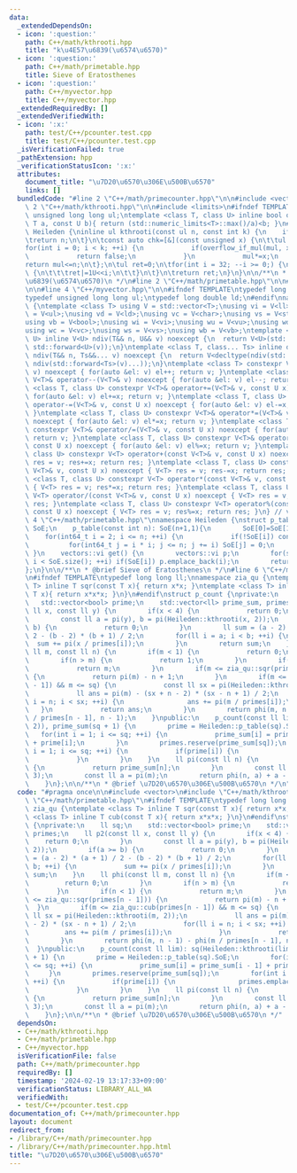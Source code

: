 ```yaml
---
data:
  _extendedDependsOn:
  - icon: ':question:'
    path: C++/math/kthrooti.hpp
    title: "k\u4E57\u6839(\u6574\u6570)"
  - icon: ':question:'
    path: C++/math/primetable.hpp
    title: Sieve of Eratosthenes
  - icon: ':question:'
    path: C++/myvector.hpp
    title: C++/myvector.hpp
  _extendedRequiredBy: []
  _extendedVerifiedWith:
  - icon: ':x:'
    path: test/C++/pcounter.test.cpp
    title: test/C++/pcounter.test.cpp
  _isVerificationFailed: true
  _pathExtension: hpp
  _verificationStatusIcon: ':x:'
  attributes:
    document_title: "\u7D20\u6570\u306E\u500B\u6570"
    links: []
  bundledCode: "#line 2 \"C++/math/primecounter.hpp\"\n\n#include <vector>\n#line\
    \ 2 \"C++/math/kthrooti.hpp\"\n\n#include <limits>\n#ifndef TEMPLATE\ntypedef\
    \ unsigned long long ul;\ntemplate <class T, class U> inline bool overflow_if_mul(const\
    \ T a, const U b){ return (std::numeric_limits<T>::max()/a)<b; }\n#endif\nnamespace\
    \ Heileden {\ninline ul kthrooti(const ul n, const int k) {\n    if(k==1) {\n\t\
    \treturn n;\n\t}\n\tconst auto chk=[&](const unsigned x) {\n\t\tul mul=1;\n\t\t\
    for(int i = 0; i < k; ++i) {\n            if(overflow_if_mul(mul, x)) {\n    \
    \            return false;\n            }\n            mul*=x;\n        }\n\t\t\
    return mul<=n;\n\t};\n\tul ret=0;\n\tfor(int i = 32; --i >= 0;) {\n\t\tif(chk(ret|(1U<<i)))\
    \ {\n\t\t\tret|=1U<<i;\n\t\t}\n\t}\n\treturn ret;\n}\n}\n\n/**\n * @brief k\u4E57\
    \u6839(\u6574\u6570)\n */\n#line 2 \"C++/math/primetable.hpp\"\n\n#line 2 \"C++/myvector.hpp\"\
    \n\n#line 4 \"C++/myvector.hpp\"\n\n#ifndef TEMPLATE\ntypedef long long ll;\n\
    typedef unsigned long long ul;\ntypedef long double ld;\n#endif\nnamespace vectors\
    \ {\ntemplate <class T> using V = std::vector<T>;\nusing vi = V<ll>;\nusing vu\
    \ = V<ul>;\nusing vd = V<ld>;\nusing vc = V<char>;\nusing vs = V<std::string>;\n\
    using vb = V<bool>;\nusing wi = V<vi>;\nusing wu = V<vu>;\nusing wd = V<vd>;\n\
    using wc = V<vc>;\nusing ws = V<vs>;\nusing wb = V<vb>;\ntemplate <class T, class\
    \ U> inline V<U> ndiv(T&& n, U&& v) noexcept {\n  return V<U>(std::forward<T>(n),\
    \ std::forward<U>(v));\n}\ntemplate <class T, class... Ts> inline decltype(auto)\
    \ ndiv(T&& n, Ts&&... v) noexcept {\n  return V<decltype(ndiv(std::forward<Ts>(v)...))>(std::forward<T>(n),\
    \ ndiv(std::forward<Ts>(v)...));\n}\ntemplate <class T> constexpr V<T>& operator++(V<T>&\
    \ v) noexcept { for(auto &el: v) el++; return v; }\ntemplate <class T> constexpr\
    \ V<T>& operator--(V<T>& v) noexcept { for(auto &el: v) el--; return v; }\ntemplate\
    \ <class T, class U> constexpr V<T>& operator+=(V<T>& v, const U x) noexcept {\
    \ for(auto &el: v) el+=x; return v; }\ntemplate <class T, class U> constexpr V<T>&\
    \ operator-=(V<T>& v, const U x) noexcept { for(auto &el: v) el-=x; return v;\
    \ }\ntemplate <class T, class U> constexpr V<T>& operator*=(V<T>& v, const U x)\
    \ noexcept { for(auto &el: v) el*=x; return v; }\ntemplate <class T, class U>\
    \ constexpr V<T>& operator/=(V<T>& v, const U x) noexcept { for(auto &el: v) el/=x;\
    \ return v; }\ntemplate <class T, class U> constexpr V<T>& operator%=(V<T>& v,\
    \ const U x) noexcept { for(auto &el: v) el%=x; return v; }\ntemplate <class T,\
    \ class U> constexpr V<T> operator+(const V<T>& v, const U x) noexcept { V<T>\
    \ res = v; res+=x; return res; }\ntemplate <class T, class U> constexpr V<T> operator-(const\
    \ V<T>& v, const U x) noexcept { V<T> res = v; res-=x; return res; }\ntemplate\
    \ <class T, class U> constexpr V<T> operator*(const V<T>& v, const U x) noexcept\
    \ { V<T> res = v; res*=x; return res; }\ntemplate <class T, class U> constexpr\
    \ V<T> operator/(const V<T>& v, const U x) noexcept { V<T> res = v; res/=x; return\
    \ res; }\ntemplate <class T, class U> constexpr V<T> operator%(const V<T>& v,\
    \ const U x) noexcept { V<T> res = v; res%=x; return res; }\n} // vectors\n#line\
    \ 4 \"C++/math/primetable.hpp\"\nnamespace Heileden {\nstruct p_table {\n    vectors::vb\
    \ SoE;\n    p_table(const int n): SoE(n+1,1){\n        SoE[0]=SoE[1]=0;\n    \
    \    for(int64_t i = 2; i <= n; ++i) {\n            if(!SoE[i]) continue;\n  \
    \          for(int64_t j = i * i; j <= n; j += i) SoE[j] = 0;\n        }\n   \
    \ }\n    vectors::vi get() {\n        vectors::vi p;\n        for(size_t i = 2;\
    \ i < SoE.size(); ++i) if(SoE[i]) p.emplace_back(i);\n        return p;\n    }\n\
    };\n}\n\n/**\n * @brief Sieve of Eratosthenes\n */\n#line 6 \"C++/math/primecounter.hpp\"\
    \n#ifndef TEMPLATE\ntypedef long long ll;\nnamespace zia_qu {\ntemplate <class\
    \ T> inline T sqr(const T x){ return x*x; }\ntemplate <class T> inline T cub(const\
    \ T x){ return x*x*x; }\n}\n#endif\nstruct p_count {\nprivate:\n    ll sq;\n \
    \   std::vector<bool> prime;\n    std::vector<ll> prime_sum, primes;\n    ll p2(const\
    \ ll x, const ll y) {\n        if(x < 4) {\n            return 0;\n        }\n\
    \        const ll a = pi(y), b = pi(Heileden::kthrooti(x, 2));\n        if(a >=\
    \ b) {\n            return 0;\n        }\n        ll sum = (a - 2) * (a + 1) /\
    \ 2 - (b - 2) * (b + 1) / 2;\n        for(ll i = a; i < b; ++i) {\n          \
    \  sum += pi(x / primes[i]);\n        }\n        return sum;\n    }\n    ll phi(const\
    \ ll m, const ll n) {\n        if(m < 1) {\n            return 0;\n        }\n\
    \        if(n > m) {\n            return 1;\n        }\n        if(n < 1) {\n\
    \            return m;\n        }\n        if(m <= zia_qu::sqr(primes[n - 1]))\
    \ {\n            return pi(m) - n + 1;\n        }\n        if(m <= zia_qu::cub(primes[n\
    \ - 1]) && m <= sq) {\n            const ll sx = pi(Heileden::kthrooti(m, 2));\n\
    \            ll ans = pi(m) - (sx + n - 2) * (sx - n + 1) / 2;\n            for(ll\
    \ i = n; i < sx; ++i) {\n                ans += pi(m / primes[i]);\n         \
    \   }\n            return ans;\n        }\n        return phi(m, n - 1) - phi(m\
    \ / primes[n - 1], n - 1);\n    }\npublic:\n    p_count(const ll lim): sq(Heileden::kthrooti(lim,\
    \ 2)), prime_sum(sq + 1) {\n        prime = Heileden::p_table(sq).SoE;\n     \
    \   for(int i = 1; i <= sq; ++i) {\n            prime_sum[i] = prime_sum[i - 1]\
    \ + prime[i];\n        }\n        primes.reserve(prime_sum[sq]);\n        for(int\
    \ i = 1; i <= sq; ++i) {\n            if(prime[i]) {\n                primes.emplace_back(i);\n\
    \            }\n        }\n    }\n    ll pi(const ll n) {\n        if(n <= sq)\
    \ {\n            return prime_sum[n];\n        }\n        const ll m = Heileden::kthrooti(n,\
    \ 3);\n        const ll a = pi(m);\n        return phi(n, a) + a - 1 - p2(n, m);\n\
    \    }\n};\n\n/**\n * @brief \u7D20\u6570\u306E\u500B\u6570\n */\n"
  code: "#pragma once\n\n#include <vector>\n#include \"C++/math/kthrooti.hpp\"\n#include\
    \ \"C++/math/primetable.hpp\"\n#ifndef TEMPLATE\ntypedef long long ll;\nnamespace\
    \ zia_qu {\ntemplate <class T> inline T sqr(const T x){ return x*x; }\ntemplate\
    \ <class T> inline T cub(const T x){ return x*x*x; }\n}\n#endif\nstruct p_count\
    \ {\nprivate:\n    ll sq;\n    std::vector<bool> prime;\n    std::vector<ll> prime_sum,\
    \ primes;\n    ll p2(const ll x, const ll y) {\n        if(x < 4) {\n        \
    \    return 0;\n        }\n        const ll a = pi(y), b = pi(Heileden::kthrooti(x,\
    \ 2));\n        if(a >= b) {\n            return 0;\n        }\n        ll sum\
    \ = (a - 2) * (a + 1) / 2 - (b - 2) * (b + 1) / 2;\n        for(ll i = a; i <\
    \ b; ++i) {\n            sum += pi(x / primes[i]);\n        }\n        return\
    \ sum;\n    }\n    ll phi(const ll m, const ll n) {\n        if(m < 1) {\n   \
    \         return 0;\n        }\n        if(n > m) {\n            return 1;\n \
    \       }\n        if(n < 1) {\n            return m;\n        }\n        if(m\
    \ <= zia_qu::sqr(primes[n - 1])) {\n            return pi(m) - n + 1;\n      \
    \  }\n        if(m <= zia_qu::cub(primes[n - 1]) && m <= sq) {\n            const\
    \ ll sx = pi(Heileden::kthrooti(m, 2));\n            ll ans = pi(m) - (sx + n\
    \ - 2) * (sx - n + 1) / 2;\n            for(ll i = n; i < sx; ++i) {\n       \
    \         ans += pi(m / primes[i]);\n            }\n            return ans;\n\
    \        }\n        return phi(m, n - 1) - phi(m / primes[n - 1], n - 1);\n  \
    \  }\npublic:\n    p_count(const ll lim): sq(Heileden::kthrooti(lim, 2)), prime_sum(sq\
    \ + 1) {\n        prime = Heileden::p_table(sq).SoE;\n        for(int i = 1; i\
    \ <= sq; ++i) {\n            prime_sum[i] = prime_sum[i - 1] + prime[i];\n   \
    \     }\n        primes.reserve(prime_sum[sq]);\n        for(int i = 1; i <= sq;\
    \ ++i) {\n            if(prime[i]) {\n                primes.emplace_back(i);\n\
    \            }\n        }\n    }\n    ll pi(const ll n) {\n        if(n <= sq)\
    \ {\n            return prime_sum[n];\n        }\n        const ll m = Heileden::kthrooti(n,\
    \ 3);\n        const ll a = pi(m);\n        return phi(n, a) + a - 1 - p2(n, m);\n\
    \    }\n};\n\n/**\n * @brief \u7D20\u6570\u306E\u500B\u6570\n */"
  dependsOn:
  - C++/math/kthrooti.hpp
  - C++/math/primetable.hpp
  - C++/myvector.hpp
  isVerificationFile: false
  path: C++/math/primecounter.hpp
  requiredBy: []
  timestamp: '2024-02-19 13:17:33+09:00'
  verificationStatus: LIBRARY_ALL_WA
  verifiedWith:
  - test/C++/pcounter.test.cpp
documentation_of: C++/math/primecounter.hpp
layout: document
redirect_from:
- /library/C++/math/primecounter.hpp
- /library/C++/math/primecounter.hpp.html
title: "\u7D20\u6570\u306E\u500B\u6570"
---
```

